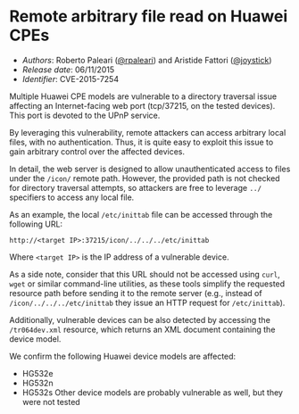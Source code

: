 # Remote arbitrary file read on Huawei CPEs #

* _Authors_: Roberto Paleari ([@rpaleari](https://twitter.com/rpaleari)) and Aristide Fattori ([@joystick](https://twitter.com/joystick))
* _Release date_: 06/11/2015
* _Identifier_: CVE-2015-7254

Multiple Huawei CPE models are vulnerable to a directory traversal issue
affecting an Internet-facing web port (tcp/37215, on the tested devices). This
port is devoted to the UPnP service.

By leveraging this vulnerability, remote attackers can access arbitrary local
files, with no authentication. Thus, it is quite easy to exploit this issue to
gain arbitrary control over the affected devices.

In detail, the web server is designed to allow unauthenticated access to files
under the `/icon/` remote path. However, the provided path is not checked for
directory traversal attempts, so attackers are free to leverage `../`
specifiers to access any local file.

As an example, the local `/etc/inittab` file can be accessed through the
following URL:

	http://<target IP>:37215/icon/../../../etc/inittab

Where `<target IP>` is the IP address of a vulnerable device.

As a side note, consider that this URL should not be accessed using `curl`,
`wget` or similar command-line utilities, as these tools simplify the requested
resource path before sending it to the remote server (e.g., instead of
`/icon/../../../etc/inittab` they issue an HTTP request for `/etc/inittab`).

Additionally, vulnerable devices can be also detected by accessing the
`/tr064dev.xml` resource, which returns an XML document containing the device
model.

We confirm the following Huawei device models are affected:
* HG532e
* HG532n
* HG532s
Other device models are probably vulnerable as well, but they were not tested

